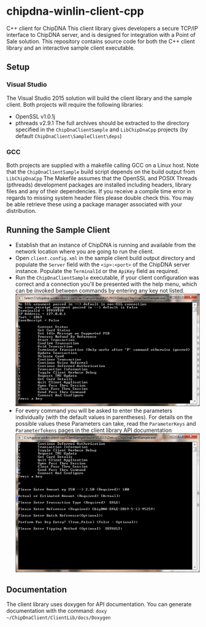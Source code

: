 # chipdna-winlin-client-cpp
C++ client for ChipDNA
This client library gives developers a secure TCP/IP interface to ChipDNA server, and is designed for integration with a Point of Sale solution. This repository contains source code for both the C++ client library and an interactive sample client executable. 

## Setup
### Visual Studio
The Visual Studio 2015 solution will build the client library and the sample client. Both projects will require the following libraries:
* OpenSSL v1.0.1j
* pthreads v2.9.1
The full archives should be extracted to the directory specified in the `ChipDnaClientSample` and `LibChipDnaCpp` projects (by default `ChipDnaClient\SampleClient\deps`)

### GCC
Both projects are supplied with a makefile calling GCC on a Linux host. Note that the `ChipDnaClientSample` build script depends on the build output from `LibChipDnaCpp`
The Makefile assumes that the OpenSSL and POSIX Threads (pthreads) development packages are installed including headers, library files and any of their dependencies. If you receive a compile time error in regards to missing system header files please double check this. You may be able retrieve these using a package manager associated with your distribution.

## Running the Sample Client
* Establish that an instance of ChipDNA is running and available from the network location where you are going to run the client.
* Open `client.config.xml` in the sample client build output directory and populate the `Server` field with the `<ip>:<port>` of the ChipDNA server instance. Populate the `TerminalId` or the `ApiKey` field as required.
* Run the `ChipDnaClientSample` executable, if your client configuration was correct and a connection you'll be presented with the help menu, which can be invoked between commands by entering any key not listed.
  ![](help_menu.png)
* For every command you will be asked to enter the parameters individually (with the default values in parentheses). For details on the possible values these Parameters can take, read the `ParameterKeys` and `ParameterTokens` pages in the client library API documentation
  ![](start_transaction.png)

## Documentation
The client library uses doxygen for API documentation. You can generate documentation with the command: 
`doxy ~/ChipDnaClient/ClientLib/docs/Doxygen`